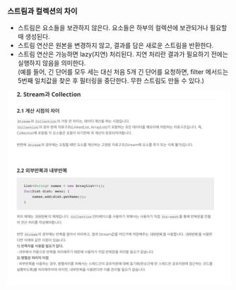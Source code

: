 ### 스트림과 컬렉션의 차이

- 스트림은 요소들을 보관하지 않은다. 요소들은 하부의 컬렉션에 보관되거나 필요할 때 생성된다.
- 스트림 연산은 원본을 변경하지 않고, 결과를 담은 새로운 스트림을 반환한다.
- 스트림 연산은 가능하면 lazy(지연) 처리된다. 지연 처리란 결과가 필요하기 전에는 실행하지 않음을 의미한다.  
  (예를 들어, 긴 단어를 모두 세는 대신 처음 5개 긴 단어를 요청하면, filter 메서드는 5번째 일치값을 찾은 후 필터링을 중단한다. 무한 스트림도 만들 수 있다.)

![](./images/2020-08-13-09-29-49.png)
